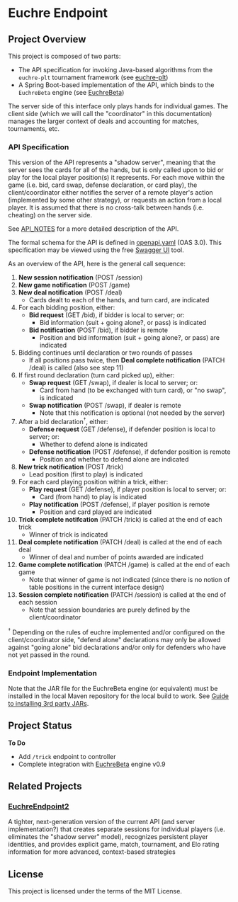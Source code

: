 # Euchre Endpoint

## Project Overview

This project is composed of two parts:

- The API specification for invoking Java-based algorithms from the `euchre-plt`
  tournament framework (see [euchre-plt](https://github.com/crashka/euchre-plt))
- A Spring Boot-based implementation of the API, which binds to the `EuchreBeta` engine
  (see [EuchreBeta](https://github.com/crashka/EuchreBeta))

The server side of this interface only plays hands for individual games.  The client side
(which we will call the "coordinator" in this documentation) manages the larger context of
deals and accounting for matches, tournaments, etc.

### API Specification

This version of the API represents a "shadow server", meaning that the server sees the
cards for all of the hands, but is only called upon to bid or play for the local player
position(s) it represents.  For each move within the game (i.e. bid, card swap, defense
declaration, or card play), the client/coordinator either notifies the server of a remote
player's action (implemented by some other strategy), or requests an action from a local
player.  It is assumed that there is no cross-talk between hands (i.e. cheating) on the
server side.

See [API_NOTES](API_NOTES.md) for a more detailed description of the API.

The formal schema for the API is defined in [openapi.yaml](openapi.yaml) (OAS 3.0).  This
specification may be viewed using the free [Swagger
UI](https://swagger.io/tools/swagger-ui/) tool.

As an overview of the API, here is the general call sequence:

1. **New session notification** (POST /session)
2. **New game notification** (POST /game)
3. **New deal notification** (POST /deal)
   - Cards dealt to each of the hands, and turn card, are indicated
4. For each bidding position, either:
   - **Bid request** (GET /bid), if bidder is local to server; or:
      - Bid information (suit + going alone?, or pass) is indicated
   - **Bid notification** (POST /bid), if bidder is remote
      - Position and bid information (suit + going alone?, or pass) are indicated
5. Bidding continues until declaration or two rounds of passes
   - If all positions pass twice, then **Deal complete notification** (PATCH /deal) is
     called (also see step 11)
6. If first round declaration (turn card picked up), either:
   - **Swap request** (GET /swap), if dealer is local to server; or:
      - Card from hand (to be exchanged with turn card), or "no swap", is indicated
   - **Swap notification** (POST /swap), if dealer is remote
      - Note that this notification is optional (not needed by the server)
7. After a bid declaration<sup>†</sup>, either:
   - **Defense request** (GET /defense), if defender position is local to server; or:
      - Whether to defend alone is indicated
   - **Defense notification** (POST /defense), if defender position is remote
      - Position and whether to defend alone are indicated
8. **New trick notification** (POST /trick)
   - Lead position (first to play) is indicated
9. For each card playing position within a trick, either:
   - **Play request** (GET /defense), if player position is local to server; or:
      - Card (from hand) to play is indicated
   - **Play notification** (POST /defense), if player position is remote
      - Position and card played are indicated
10. **Trick complete notifcation** (PATCH /trick) is called at the end of each trick
    - Winner of trick is indicated
11. **Deal complete notification** (PATCH /deal) is called at the end of each deal
    - Winner of deal and number of points awarded are indicated
12. **Game complete notification** (PATCH /game) is called at the end of each game
    - Note that winner of game is not indicated (since there is no notion of table
      positions in the current interface design)
13. **Session complete notification** (PATCH /session) is called at the end of each
    session
    - Note that session boundaries are purely defined by the client/coordinator

<sup>†</sup> Depending on the rules of euchre implemented and/or configured on the
client/coordinator side, "defend alone" declarations may only be allowed against "going
alone" bid declarations and/or only for defenders who have not yet passed in the round.

### Endpoint Implementation

Note that the JAR file for the EuchreBeta engine (or equivalent) must be installed in the
local Maven repository for the local build to work.  See [Guide to installing 3rd party
JARs](https://maven.apache.org/guides/mini/guide-3rd-party-jars-local.html).

## Project Status

**To Do**

- Add `/trick` endpoint to controller
- Complete integration with [EuchreBeta](https://github.com/crashka/EuchreBeta) engine
  v0.9

## Related Projects

### [EuchreEndpoint2](https://github.com/crashka/EuchreEndpoint2)

A tighter, next-generation version of the current API (and server implementation?) that
creates separate sessions for individual players (i.e. eliminates the "shadow server"
model), recognizes persistent player identities, and provides explicit game, match,
tournament, and Elo rating information for more advanced, context-based strategies

## License

This project is licensed under the terms of the MIT License.
